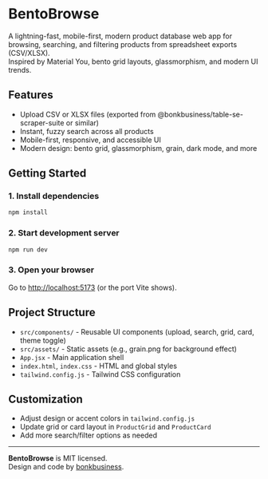 # BentoBrowse

A lightning-fast, mobile-first, modern product database web app for browsing, searching, and filtering products from spreadsheet exports (CSV/XLSX).  
Inspired by Material You, bento grid layouts, glassmorphism, and modern UI trends.

## Features

- Upload CSV or XLSX files (exported from @bonkbusiness/table-se-scraper-suite or similar)
- Instant, fuzzy search across all products
- Mobile-first, responsive, and accessible UI
- Modern design: bento grid, glassmorphism, grain, dark mode, and more

## Getting Started

### 1. Install dependencies

```sh
npm install
```

### 2. Start development server

```sh
npm run dev
```

### 3. Open your browser

Go to [http://localhost:5173](http://localhost:5173) (or the port Vite shows).

## Project Structure

- `src/components/` - Reusable UI components (upload, search, grid, card, theme toggle)
- `src/assets/` - Static assets (e.g., grain.png for background effect)
- `App.jsx` - Main application shell
- `index.html`, `index.css` - HTML and global styles
- `tailwind.config.js` - Tailwind CSS configuration

## Customization

- Adjust design or accent colors in `tailwind.config.js`
- Update grid or card layout in `ProductGrid` and `ProductCard`
- Add more search/filter options as needed

---

**BentoBrowse** is MIT licensed.  
Design and code by [bonkbusiness](https://github.com/bonkbusiness).